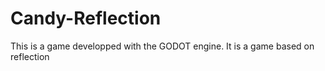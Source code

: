 # Candy-Reflection
 This is a game developped with the GODOT engine. It is a game based on reflection
